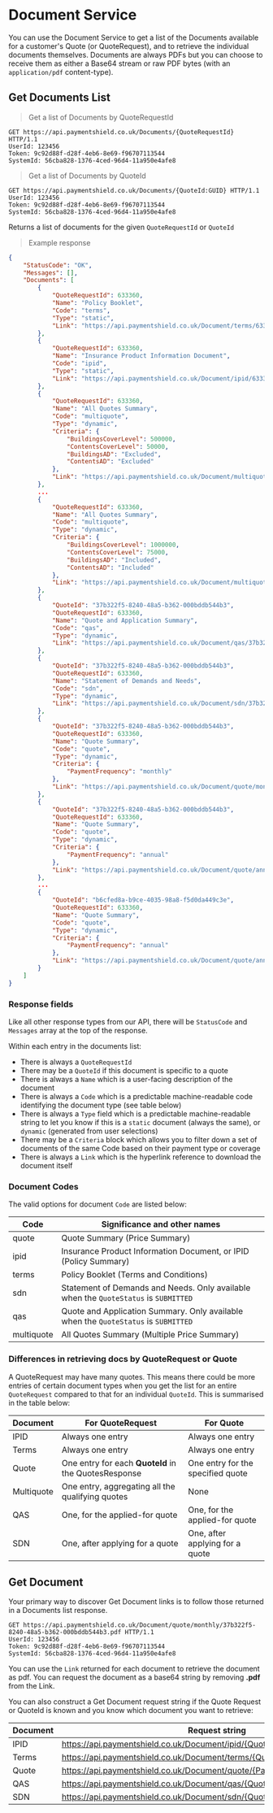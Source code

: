 # Document Service

You can use the Document Service to get a list of the Documents available for a customer's Quote (or QuoteRequest), and to retrieve the individual documents themselves. Documents are always PDFs but you can choose to receive them as either a Base64 stream or raw PDF bytes (with an `application/pdf` content-type).

## Get Documents List

 > Get a list of Documents by QuoteRequestId
 
```http
GET https://api.paymentshield.co.uk/Documents/{QuoteRequestId} HTTP/1.1
UserId: 123456
Token: 9c92d88f-d28f-4eb6-8e69-f96707113544
SystemId: 56cba828-1376-4ced-96d4-11a950e4afe8
```

 > Get a list of Documents by QuoteId
 
```http
GET https://api.paymentshield.co.uk/Documents/{QuoteId:GUID} HTTP/1.1
UserId: 123456
Token: 9c92d88f-d28f-4eb6-8e69-f96707113544
SystemId: 56cba828-1376-4ced-96d4-11a950e4afe8
```

Returns a list of documents for the given `QuoteRequestId` or `QuoteId`

> Example response

```json
{
    "StatusCode": "OK",
    "Messages": [],
    "Documents": [
        {
            "QuoteRequestId": 633360,
            "Name": "Policy Booklet",
            "Code": "terms",
            "Type": "static",
            "Link": "https://api.paymentshield.co.uk/Document/terms/633360.pdf"
        },
        {
            "QuoteRequestId": 633360,
            "Name": "Insurance Product Information Document",
            "Code": "ipid",
            "Type": "static",
            "Link": "https://api.paymentshield.co.uk/Document/ipid/633360.pdf"
        },
        {
            "QuoteRequestId": 633360,
            "Name": "All Quotes Summary",
            "Code": "multiquote",
            "Type": "dynamic",
            "Criteria": {
                "BuildingsCoverLevel": 500000,
                "ContentsCoverLevel": 50000,
                "BuildingsAD": "Excluded",
                "ContentsAD": "Excluded"
            },
            "Link": "https://api.paymentshield.co.uk/Document/multiquote/633360.pdf?adb=excluded&adc=excluded&bcl=500000&ccl=50000"
        },
		...
        {
            "QuoteRequestId": 633360,
            "Name": "All Quotes Summary",
            "Code": "multiquote",
            "Type": "dynamic",
            "Criteria": {
                "BuildingsCoverLevel": 1000000,
                "ContentsCoverLevel": 75000,
                "BuildingsAD": "Included",
                "ContentsAD": "Included"
            },
            "Link": "https://api.paymentshield.co.uk/Document/multiquote/633360.pdf?adb=included&adc=included&bcl=1000000&ccl=75000"
        },
        {
            "QuoteId": "37b322f5-8240-48a5-b362-000bddb544b3",
            "QuoteRequestId": 633360,
            "Name": "Quote and Application Summary",
            "Code": "qas",
            "Type": "dynamic",
            "Link": "https://api.paymentshield.co.uk/Document/qas/37b322f5-8240-48a5-b362-000bddb544b3.pdf"
        },
        {
            "QuoteId": "37b322f5-8240-48a5-b362-000bddb544b3",
            "QuoteRequestId": 633360,
            "Name": "Statement of Demands and Needs",
            "Code": "sdn",
            "Type": "dynamic",
            "Link": "https://api.paymentshield.co.uk/Document/sdn/37b322f5-8240-48a5-b362-000bddb544b3.pdf"
        },
        {
            "QuoteId": "37b322f5-8240-48a5-b362-000bddb544b3",
            "QuoteRequestId": 633360,
            "Name": "Quote Summary",
            "Code": "quote",
            "Type": "dynamic",
            "Criteria": {
                "PaymentFrequency": "monthly"
            },
            "Link": "https://api.paymentshield.co.uk/Document/quote/monthly/37b322f5-8240-48a5-b362-000bddb544b3.pdf"
        },
        {
            "QuoteId": "37b322f5-8240-48a5-b362-000bddb544b3",
            "QuoteRequestId": 633360,
            "Name": "Quote Summary",
            "Code": "quote",
            "Type": "dynamic",
            "Criteria": {
                "PaymentFrequency": "annual"
            },
            "Link": "https://api.paymentshield.co.uk/Document/quote/annual/37b322f5-8240-48a5-b362-000bddb544b3.pdf"
        },
		...
        {
            "QuoteId": "b6cfed8a-b9ce-4035-98a8-f5d0da449c3e",
            "QuoteRequestId": 633360,
            "Name": "Quote Summary",
            "Code": "quote",
            "Type": "dynamic",
            "Criteria": {
                "PaymentFrequency": "annual"
            },
            "Link": "https://api.paymentshield.co.uk/Document/quote/annual/b6cfed8a-b9ce-4035-98a8-f5d0da449c3e.pdf"
        }
    ]
}
```

### Response fields

Like all other response types from our API, there will be `StatusCode` and `Messages` array at the top of the response.

Within each entry in the documents list:

 * There is always a `QuoteRequestId` 
 * There may be a `QuoteId` if this document is specific to a quote
 * There is always a `Name` which is a user-facing description of the document
 * There is always a `Code` which is a predictable machine-readable code identifying the document type (see table below)
 * There is always a `Type` field which is a predictable machine-readable string to let you know if this is a `static` document (always the same), or `dynamic` (generated from user selections)
 * There may be a `Criteria` block which allows you to filter down a set of documents of the same Code based on their payment type or coverage
 * There is always a `Link` which is the hyperlink reference to download the document itself
 
### Document Codes

The valid options for document `Code` are listed below:

Code     | Significance and other names
-------- | ----------------------------
quote       | Quote Summary (Price Summary)
ipid        | Insurance Product Information Document, or IPID (Policy Summary)
terms       | Policy Booklet (Terms and Conditions)
sdn         | Statement of Demands and Needs.  Only available when the `QuoteStatus` is `SUBMITTED`
qas         | Quote and Application Summary.  Only available when the `QuoteStatus` is `SUBMITTED`
multiquote  | All Quotes Summary (Multiple Price Summary)


### Differences in retrieving docs by QuoteRequest or Quote

A QuoteRequest may have many quotes.  This means there could be more entries of certain document types when you get the list for an entire `QuoteRequest` compared to that for an individual `QuoteId`. 
This is summarised in the table below:

Document | For QuoteRequest         | For Quote
-------- | ------------------------ | --------
IPID       | Always one entry                                        | Always one entry
Terms      | Always one entry                                        | Always one entry
Quote      | One entry for each **QuoteId** in the QuotesResponse    | One entry for the specified quote
Multiquote | One entry, aggregating all the qualifying quotes        | None
QAS        | One, for the applied-for quote                          | One, for the applied-for quote
SDN        | One, after applying for a quote                         | One, after applying for a quote



## Get Document

Your primary way to discover Get Document links is to follow those returned in a Documents list response.

```http
GET https://api.paymentshield.co.uk/Document/quote/monthly/37b322f5-8240-48a5-b362-000bddb544b3.pdf HTTP/1.1
UserId: 123456
Token: 9c92d88f-d28f-4eb6-8e69-f96707113544
SystemId: 56cba828-1376-4ced-96d4-11a950e4afe8
```
You can use the `Link` returned for each document to retrieve the document as pdf.  You can request the document as a base64 string by removing **.pdf** from the Link.

You can also construct a Get Document request string if the Quote Request or QuoteId is known and you know which document you want to retrieve:


Document     | Request string
-------- | ----------------------------
IPID       | https://api.paymentshield.co.uk/Document/ipid/{QuoteRequestId}
Terms      | https://api.paymentshield.co.uk/Document/terms/{QuoteRequestId}
Quote      | https://api.paymentshield.co.uk/Document/quote/{PaymentFrequency}/{QuoteId}
QAS        | https://api.paymentshield.co.uk/Document/qas/{QuoteId}
SDN        | https://api.paymentshield.co.uk/Document/sdn/{QuoteId}



